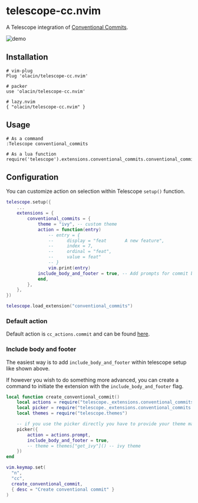 # telescope-cc.nvim

A Telescope integration of [Conventional Commits](https://www.conventionalcommits.org/).

![demo](./demo.gif)

## Installation

```
# vim-plug
Plug 'olacin/telescope-cc.nvim'

# packer
use 'olacin/telescope-cc.nvim'

# lazy.nvim
{ "olacin/telescope-cc.nvim" }
```

## Usage

```
# As a command
:Telescope conventional_commits

# As a lua function
require('telescope').extensions.conventional_commits.conventional_commits()
```

## Configuration

You can customize action on selection within Telescope `setup()` function.

```lua
telescope.setup({
    ...
    extensions = {
        conventional_commits = {
            theme = "ivy", -- custom theme
            action = function(entry)
                -- entry = {
                --     display = "feat       A new feature",
                --     index = 7,
                --     ordinal = "feat",
                --     value = feat"
                -- }
                vim.print(entry)
            include_body_and_footer = true, -- Add prompts for commit body and footer
            end,
        },
    },
})

telescope.load_extension("conventional_commits")
```

### Default action

Default action is `cc_actions.commit` and can be found [here](https://github.com/olacin/telescope-cc.nvim/blob/main/lua/telescope/_extensions/conventional_commits/actions.lua).

### Include body and footer

The easiest way is to add `include_body_and_footer` within telescope setup like shown above.

If however you wish to do something more advanced, you can create a command to initiate the extension with the `include_body_and_footer` flag.

```lua
local function create_conventional_commit()
    local actions = require("telescope._extensions.conventional_commits.actions")
    local picker = require("telescope._extensions.conventional_commits.picker")
    local themes = require("telescope.themes")

    -- if you use the picker directly you have to provide your theme manually
    picker({
        action = actions.prompt,
        include_body_and_footer = true,
        -- theme = themes["get_ivy"]() -- ivy theme
    })
end

vim.keymap.set(
  "n",
  "cc",
  create_conventional_commit,
  { desc = "Create conventional commit" }
)
```
